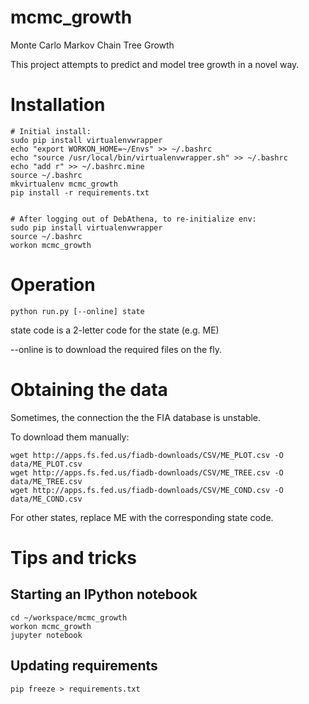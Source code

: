 # mcmc_growth
Monte Carlo Markov Chain Tree Growth

This project attempts to predict and model tree growth in a novel way.

# Installation

```
# Initial install:
sudo pip install virtualenvwrapper
echo "export WORKON_HOME=~/Envs" >> ~/.bashrc
echo "source /usr/local/bin/virtualenvwrapper.sh" >> ~/.bashrc
echo "add r" >> ~/.bashrc.mine
source ~/.bashrc
mkvirtualenv mcmc_growth
pip install -r requirements.txt


# After logging out of DebAthena, to re-initialize env:
sudo pip install virtualenvwrapper
source ~/.bashrc
workon mcmc_growth
```

# Operation
```
python run.py [--online] state
```
state code is a 2-letter code for the state (e.g. ME)

--online is to download the required files on the fly.

# Obtaining the data

Sometimes, the connection the the FIA database is unstable.

To download them manually:
```
wget http://apps.fs.fed.us/fiadb-downloads/CSV/ME_PLOT.csv -O data/ME_PLOT.csv
wget http://apps.fs.fed.us/fiadb-downloads/CSV/ME_TREE.csv -O data/ME_TREE.csv
wget http://apps.fs.fed.us/fiadb-downloads/CSV/ME_COND.csv -O data/ME_COND.csv
```
For other states, replace ME with the corresponding state code.


# Tips and tricks

## Starting an IPython notebook

    cd ~/workspace/mcmc_growth
    workon mcmc_growth
    jupyter notebook

## Updating requirements

    pip freeze > requirements.txt
